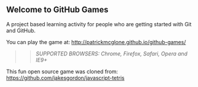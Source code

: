 ## Welcome to GitHub Games

A project based learning activity for people who are getting started with Git and GitHub.

You can play the game at: http://patrickmcglone.github.io/github-games/

>> _*SUPPORTED BROWSERS*: Chrome, Firefox, Safari, Opera and IE9+_

This fun open source game was cloned from: https://github.com/jakesgordon/javascript-tetris

